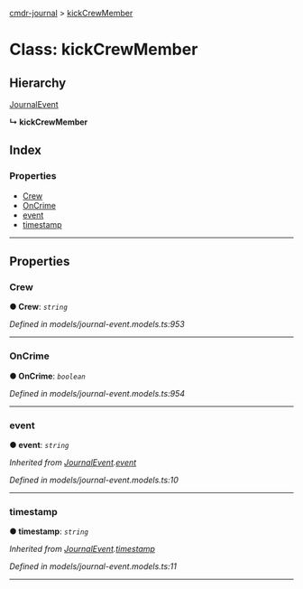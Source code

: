[cmdr-journal](../README.md) > [kickCrewMember](../classes/kickcrewmember.md)



# Class: kickCrewMember

## Hierarchy


 [JournalEvent](journalevent.md)

**↳ kickCrewMember**







## Index

### Properties

* [Crew](kickcrewmember.md#crew)
* [OnCrime](kickcrewmember.md#oncrime)
* [event](kickcrewmember.md#event)
* [timestamp](kickcrewmember.md#timestamp)



---
## Properties
<a id="crew"></a>

###  Crew

**●  Crew**:  *`string`* 

*Defined in models/journal-event.models.ts:953*





___

<a id="oncrime"></a>

###  OnCrime

**●  OnCrime**:  *`boolean`* 

*Defined in models/journal-event.models.ts:954*





___

<a id="event"></a>

###  event

**●  event**:  *`string`* 

*Inherited from [JournalEvent](journalevent.md).[event](journalevent.md#event)*

*Defined in models/journal-event.models.ts:10*





___

<a id="timestamp"></a>

###  timestamp

**●  timestamp**:  *`string`* 

*Inherited from [JournalEvent](journalevent.md).[timestamp](journalevent.md#timestamp)*

*Defined in models/journal-event.models.ts:11*





___


